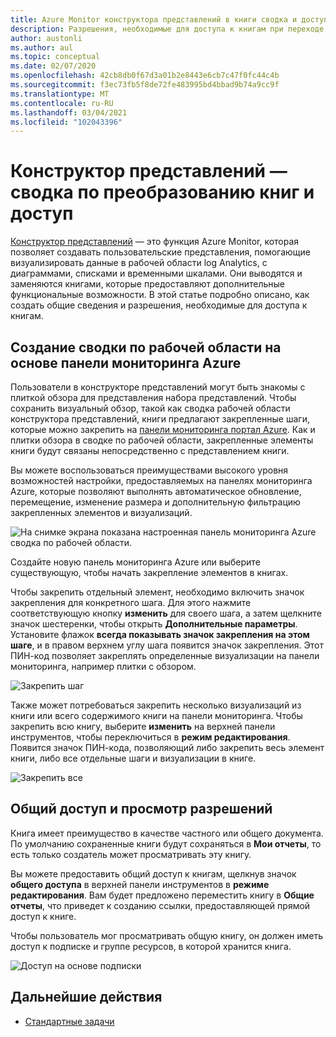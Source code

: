 ```yaml
---
title: Azure Monitor конструктора представлений в книги сводка и доступ к преобразованию
description: Разрешения, необходимые для доступа к книгам при переходе из представлений в Azure Monitor.
author: austonli
ms.author: aul
ms.topic: conceptual
ms.date: 02/07/2020
ms.openlocfilehash: 42cb8db0f67d3a01b2e8443e6cb7c47f0fc44c4b
ms.sourcegitcommit: f3ec73fb5f8de72fe483995bd4bbad9b74a9cc9f
ms.translationtype: MT
ms.contentlocale: ru-RU
ms.lasthandoff: 03/04/2021
ms.locfileid: "102043396"
---
```

# <a name="view-designer-to-workbooks-conversion-summary-and-access"></a>Конструктор представлений — сводка по преобразованию книг и доступ
[Конструктор представлений](view-designer.md) — это функция Azure Monitor, которая позволяет создавать пользовательские представления, помогающие визуализировать данные в рабочей области log Analytics, с диаграммами, списками и временными шкалами. Они выводятся и заменяются книгами, которые предоставляют дополнительные функциональные возможности. В этой статье подробно описано, как создать общие сведения и разрешения, необходимые для доступа к книгам.

## <a name="creating-your-workspace-summary-from-azure-dashboard"></a>Создание сводки по рабочей области на основе панели мониторинга Azure
Пользователи в конструкторе представлений могут быть знакомы с плиткой обзора для представления набора представлений. Чтобы сохранить визуальный обзор, такой как сводка рабочей области конструктора представлений, книги предлагают закрепленные шаги, которые можно закрепить на [панели мониторинга портал Azure](../../azure-portal/azure-portal-dashboards.md). Как и плитки обзора в сводке по рабочей области, закрепленные элементы книги будут связаны непосредственно с представлением книги.

Вы можете воспользоваться преимуществами высокого уровня возможностей настройки, предоставляемых на панелях мониторинга Azure, которые позволяют выполнять автоматическое обновление, перемещение, изменение размера и дополнительную фильтрацию закрепленных элементов и визуализаций. 

![На снимке экрана показана настроенная панель мониторинга Azure сводка по рабочей области.](media/view-designer-conversion-access/dashboard.png)

Создайте новую панель мониторинга Azure или выберите существующую, чтобы начать закрепление элементов в книгах.

Чтобы закрепить отдельный элемент, необходимо включить значок закрепления для конкретного шага. Для этого нажмите соответствующую кнопку **изменить** для своего шага, а затем щелкните значок шестеренки, чтобы открыть **Дополнительные параметры**. Установите флажок **всегда показывать значок закрепления на этом шаге**, и в правом верхнем углу шага появится значок закрепления. Этот ПИН-код позволяет закреплять определенные визуализации на панели мониторинга, например плитки с обзором.

![Закрепить шаг](media/view-designer-conversion-access/pin-step.png)


Также может потребоваться закрепить несколько визуализаций из книги или всего содержимого книги на панели мониторинга. Чтобы закрепить всю книгу, выберите **изменить** на верхней панели инструментов, чтобы переключиться в **режим редактирования**. Появится значок ПИН-кода, позволяющий либо закрепить весь элемент книги, либо все отдельные шаги и визуализации в книге.

![Закрепить все](media/view-designer-conversion-access/pin-all.png)



## <a name="sharing-and-viewing-permissions"></a>Общий доступ и просмотр разрешений 
Книга имеет преимущество в качестве частного или общего документа. По умолчанию сохраненные книги будут сохраняться в **Мои отчеты**, то есть только создатель может просматривать эту книгу.

Вы можете предоставить общий доступ к книгам, щелкнув значок **общего доступа** в верхней панели инструментов в **режиме редактирования**. Вам будет предложено переместить книгу в **Общие отчеты**, что приведет к созданию ссылки, предоставляющей прямой доступ к книге.

Чтобы пользователь мог просматривать общую книгу, он должен иметь доступ к подписке и группе ресурсов, в которой хранится книга.

![Доступ на основе подписки](media/view-designer-conversion-access/subscription-access.png)

## <a name="next-steps"></a>Дальнейшие действия

- [Стандартные задачи](view-designer-conversion-tasks.md)